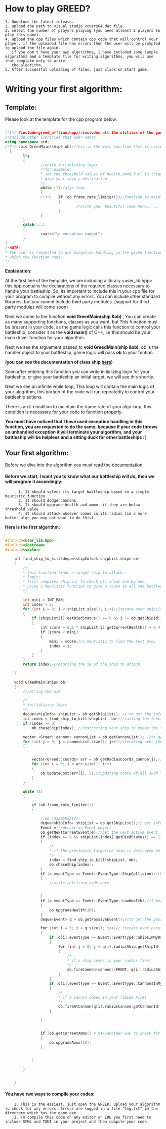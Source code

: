 # How to play GREED?
  
    1. Download the latest release.
    2. upload the path to visual studio vcvars64.dat file.
    3. select the number of players playing (you need atleast 2 players to play this game).
    4. upload the cpp files which contain cpp code that will control your player. if the uploaded file has errors then the user will be prompted to upload the file again.
       if you don't have your own algorithms, I have included some sample algorithms and a template file for writing algorithms, you will use that template only to write 
       the algorithm.
    5. After successful uploading of files, just click on Start game.
    
    

# Writing your first algorithm:
 
 ## Template:
 Please look at the template for the cpp program below.
 
```c++

/*1*/ #include<greed_offline.hpp>//includes all the utilites of the game
//include other libraries that user wants
using namespace std;
/*2*/ void GreedMain(ship& ob)//this is the main function that is called to control your ship, ship &ob is the handler object to your battleship
  {
        try
        {
                //write initializing logic
                /*for example:
                * set the threshold values of health,ammo,fuel to trigger the events
                * give your ship a destination
                */
                while (1)//algo loop
                {
                /*3*/	if (ob.frame_rate_limiter())//function to maintain the number of times this loop will run in 1 second. It cannot be changed :)
                        {
                                //write your beautiful code here.....
                        }
                }
        }
        catch(...)
        {
                cout<<"\n exception caught";
        }
}
/*NOTE:
* the user is requested to use exception handling in the given function, if not all exceptions are handled it will terminate your thread on
* which the function runs.
*/

```

**Explanation:**

At the first line of the template, we are including a library <user_lib.hpp> this hpp contains the declarations of the required classes necessary to handle your battleship.
So, its important to include this in your cpp file for your program to compile without any errors.
You can include other standard libraries, but you cannot include third party modules. (support for third party modules will come soon)

Next we come to the function **void GreedMain(ship &ob)** , You can create as many supporting functions, classes as you want, but This function must be present in your code,
as the game logic calls this function to control your battleship, consider it as the **void main()** of C++, i.e this should be your main driver function for your algorithm.

Next we see the arguement passed to **void GreedMain(ship &ob)**, ob is the handler object to your battleship, game logic will pass **ob** to your funtion.
 
 **(you can see the documentation of class ship [here](Documentation.md))**
 
 Soon after entering this function you can write initializing logic for your battleship, or give your battleship an initial target, we will see this shortly.
 
 Next we see an infinite while loop, This loop will contain the main logic of your alogrithm, this portion of the code will run repeatedly to control your battleship actions.
 
 There is an if condition to maintain the frame rate of your algo loop, this condition is necessary for your code to function properly.
 
 **You must have noticed that I have used exception handling in this function, you are requested to do the same, because if your code throws an unhandled exception it will terminate your algorithm, and your battleship will be helpless
 and a sitting duck for other battleships :(**
 
 ## Your first algorithm:
 
 Before we dive into the algorithm you must read the [documentation](documentation.md).
 
 #### Before we start, I want you to know what our battleship will do, then we will program it accordingly:
          1. It should select its target battleship based on a simple heuristic function.
          2. It should dodge cannons.
          3. It should upgrade health and ammo, if they are below threshold value
          4. It should attack whoever comes in its radius (in a more better algo you may not want to do this)
              
**Here is the first algorithm:**

```c++

#include<user_lib.hpp>
#include<iostream>
#include<vector>

	int find_ship_to_kill(deque<shipInfo>& shipList,ship& ob)
	{
		/*
		* this function finds a target ship to attack.
		* logic:
		* first compiles shipList to check all ships one by one.
		* using a heuristic function to give a score to all the battleships and finding the ship having a minimum score
		*/

		int mini = INT_MAX;
		int index = 0;
		for (int i = 0; i < shipList.size(); i++)//iterate over shipList which contains information about all the ships in the game
		{
			if (shipList[i].getDiedStatus() == 0 && i != ob.getShipId()) //checking if the ship is dead or not
			{
				int score = 0.6 * shipList[i].getCurrentHealth() + 0.4 * ob.getDistance(i);//calculating score of each ship
				if (score < mini)
				{
					mini = score;//a heuristic to find the best prey
					index = i;
				}
			}
		}
		return index;//returning the id of the ship to attack

	}

	void GreedMain(ship& ob)
	{
		//setting the aim

		/*
		* initializing logic
		*/
		deque<shipInfo> shipList = ob.getShipList(); // to get the information about all the ships
		int index = find_ship_to_kill(shipList, ob);//calling the function to find the target
		if (index >= 0)
			ob.chaseShip(index); //instructing your ship to chase the target ship

		vector <Greed::cannon> cannonList = ob.getCannonList(); //to get the information about all the cannons in the map
		for (int j = 0; j < cannonList.size(); j++)//iterating over the list of cannons
		{


			vector<Greed::coords> arr = ob.getRadiusCoords_cannon(j);//this function returns the tiles which are in the radius of the cannon in question
			for (int i = 0; i < arr.size(); i++)
			{
				ob.updateCost(arr[i], 5);//updating costs of all such tiles
			}
		}

		while (1)
		{

			if (ob.frame_rate_limiter())
			{

				//ob.chaseShip(2);
				deque<shipInfo> shipList = ob.getShipList();// get information about the ships 
				Event e;//decare an Event object
				ob.getNextCurrentEvent(e);//get the next active Event
				if (index >= 0 && shipList[index].getDiedStatus() == 1)//check if the current target ship is dead
				{
					/*
					* if the previously targetted ship is destroyed we will look for other ship to target
					*/
					index = find_ship_to_kill(shipList, ob);
					ob.chaseShip(index);
				}
				if (e.eventType == Event::EventType::ShipCollision)//checking for an active Event
				{
					//write collision code here


				}
				if (e.eventType == Event::EventType::LowHealth)//if health is low LowHealth event is triggered
				{
					ob.upgradeHealth(20);
				}
				deque<Event> q = ob.getPassiveEvent();//to get the passive events queue

				for (int i = 0; i < q.size(); i++)// iterate over passive event queue
				{
					if (q[i].eventType == Event::EventType::ShipsInMyRadius)//event  is triggered if a ship comes in your radius
					{
						for (int j = 0; j < q[i].radiusShip.getShipId().size(); j++)
						{
							/*
							* if a ship comes in your radius fire!
							*/
							ob.fireCannon(cannon::FRONT, q[i].radiusShip.getShipId()[j], ShipSide::FRONT);
						}
					}
					if (q[i].eventType == Event::EventType::CannonsInMyRadius)
					{
						/*
						* if a cannon comes in your radius Fire!
						*/
						ob.fireAtCannon(q[i].radiusCannon.getCannonId()[0], cannon::FRONT);
					}

				}


				if (ob.getCurrentAmmo() < 5)//another way to check for resources if you don't want to use Events
				{
					ob.upgradeAmmo(10);
				}


			}

		}


	}


```
#### You have two ways to compile your codes:
        1. This is the easiest, just open the GREED, upload your algorithm to check for any errors. Errors are logged in a file "log.txt" in the directory which has the game exe.
        2. To compile this code on any editor or IDE you first need to include SFML and TGUI in your project and then compile your code.
          
         
         
    
             
 
 
 
 
 
 
 
 
 


